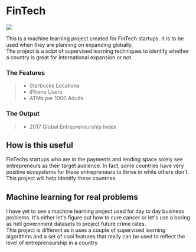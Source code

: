 
# FinTech
![](https://i.pinimg.com/564x/47/bf/d4/47bfd43db065cd3bc2bf247b2d162020.jpg)


This is a machine learning project created for FinTech startups. It is to be used when they are planning on expanding globally. <br>
The project is a scipt of supervised learning techniques to identify whether a country is great for international expansion or not.

### The Features

> - Starbucks Locations
> - iPhone Users
> - ATMs per 1000 Adults

### The Output

> - 2017 Global Entrepreneurship Index

## How is this useful

FinTechs startups who are in the payments and lending space solely see entrepreneurs as their target audience. In fact, some countries have very positive ecosystems for these entrepreneurs to thrive in while others don't. This project will help identify these countries.

## Machine learning for real problems

 I have yet to see a machine learning project used for day to day business problems. It's either let's figure out how to cure cancer or let's use a boring as hell government datasets to project future crime rates. <br>
This project is different as it uses a couple of supervised learning algorithms and a set of cool features that really can be used to reflect the level of entrepreneurship in a country
